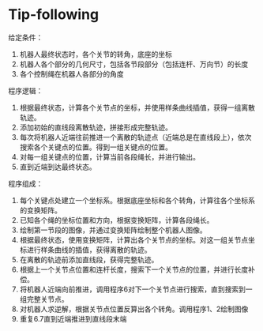 # Tip-following
给定条件：
1.	机器人最终状态时，各个关节的转角，底座的坐标
2.	机器人各个部分的几何尺寸，包括各节段部分（包括连杆、万向节）的长度
3.	各个控制绳在机器人各部分的角度

程序逻辑：
1.	根据最终状态，计算各个关节点的坐标，并使用样条曲线插值，获得一组离散轨迹。
2.	添加初始的直线段离散轨迹，拼接形成完整轨迹。
3.	每次将机器人近端往前推进一个离散的轨迹点（近端总是在直线段上），依次搜索各个关键点的位置。得到一组关键点的位置。
4.	对每一组关键点的位置，计算当前各段绳长，并进行输出。
5.	直到近端到达最终状态。

程序组成：
1.	每个关键点处建立一个坐标系。根据底座坐标和各个转角，计算往各个坐标系的变换矩阵。
2.	已知各个绳的坐标位置和方向，根据变换矩阵，计算各段绳长。
3.	绘制第一节段的图像，并通过变换矩阵绘制整个机器人图像。
4.	根据最终状态，使用变换矩阵，计算出各个关节点的坐标。对这一组关节点坐标进行样条曲线的插值，获得离散的轨迹。
5.	在离散的轨迹前添加直线段，获得完整轨迹。
6.	根据上一个关节点位置和连杆长度，搜索下一个关节点的位置，并进行长度补偿。
7.	将机器人近端向前推进，调用程序6对下一个关节点进行搜索，直到搜索到一组完整关节点。
8.	对机器人求逆解，根据关节点位置反算出各个转角。调用程序1、2绘制图像
9.	重复6.7直到近端推进到直线段末端

